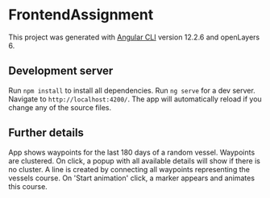 # FrontendAssignment

This project was generated with [Angular CLI](https://github.com/angular/angular-cli) version 12.2.6
and openLayers 6. 

## Development server
Run `npm install` to install all dependencies.
Run `ng serve` for a dev server. Navigate to `http://localhost:4200/`. The app will automatically reload if you change any of the source files.

## Further details
App shows waypoints for the last 180 days of a random vessel. Waypoints are clustered. On click, a popup with all available details will show if there is no cluster. A line is created by connecting all waypoints representing the vessels course. On 'Start animation' click, a marker appears and animates this course.
